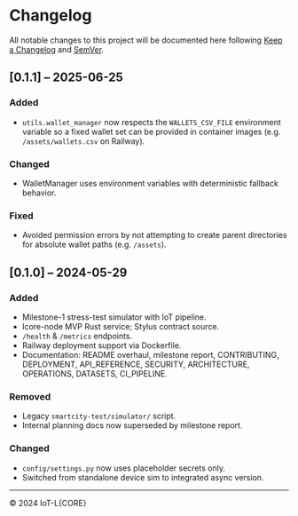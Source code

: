 # Changelog

All notable changes to this project will be documented here following [Keep a Changelog](https://keepachangelog.com/) and [SemVer](https://semver.org/).

## [0.1.1] – 2025-06-25
### Added
* `utils.wallet_manager` now respects the `WALLETS_CSV_FILE` environment variable so a fixed wallet set can be provided in container images (e.g. `/assets/wallets.csv` on Railway).

### Changed
* WalletManager uses environment variables with deterministic fallback behavior.

### Fixed
* Avoided permission errors by not attempting to create parent directories for absolute wallet paths (e.g. `/assets`).

## [0.1.0] – 2024-05-29
### Added
* Milestone-1 stress-test simulator with IoT pipeline.
* lcore-node MVP Rust service; Stylus contract source.
* `/health` & `/metrics` endpoints.
* Railway deployment support via Dockerfile.
* Documentation: README overhaul, milestone report, CONTRIBUTING, DEPLOYMENT, API_REFERENCE, SECURITY, ARCHITECTURE, OPERATIONS, DATASETS, CI_PIPELINE.

### Removed
* Legacy `smartcity-test/simulator/` script.
* Internal planning docs now superseded by milestone report.

### Changed
* `config/settings.py` now uses placeholder secrets only.
* Switched from standalone device sim to integrated async version.

---

© 2024 IoT-L{CORE} 